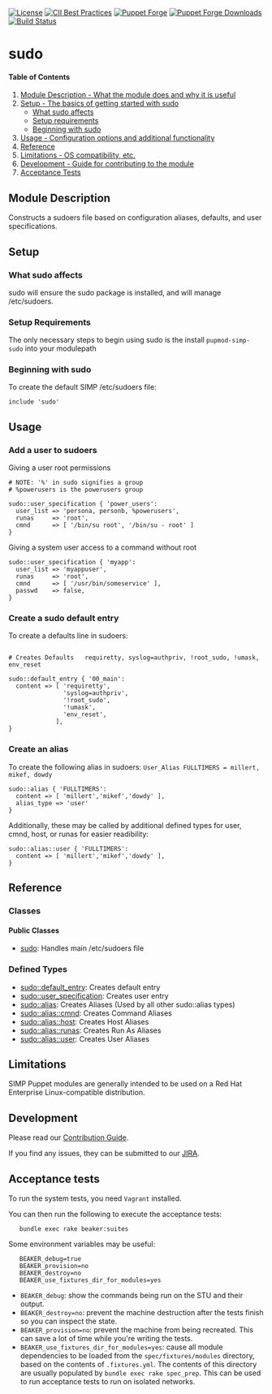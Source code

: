 [![License](https://img.shields.io/:license-apache-blue.svg)](http://www.apache.org/licenses/LICENSE-2.0.html)
[![CII Best Practices](https://bestpractices.coreinfrastructure.org/projects/73/badge)](https://bestpractices.coreinfrastructure.org/projects/73)
[![Puppet Forge](https://img.shields.io/puppetforge/v/simp/sudo.svg)](https://forge.puppetlabs.com/simp/sudo)
[![Puppet Forge Downloads](https://img.shields.io/puppetforge/dt/simp/sudo.svg)](https://forge.puppetlabs.com/simp/sudo)
[![Build Status](https://travis-ci.org/simp/pupmod-simp-sudo.svg)](https://travis-ci.org/simp/pupmod-simp-sudo)

# sudo

#### Table of Contents

1. [Module Description - What the module does and why it is useful](#module-description)
2. [Setup - The basics of getting started with sudo](#setup)
    * [What sudo affects](#what-sudo-affects)
    * [Setup requirements](#setup-requirements)
    * [Beginning with sudo](#beginning-with-sudo)
3. [Usage - Configuration options and additional functionality](#usage)
4. [Reference](#reference)
5. [Limitations - OS compatibility, etc.](#limitations)
6. [Development - Guide for contributing to the module](#development)
7. [Acceptance Tests](#acceptance-tests)

## Module Description

Constructs a sudoers file based on configuration aliases, defaults, and user
specifications.

## Setup

### What sudo affects

sudo will ensure the sudo package is installed, and will manage /etc/sudoers.

### Setup Requirements

The only necessary steps to begin using sudo is the install `pupmod-simp-sudo`
into your modulepath

### Beginning with sudo

To create the default SIMP /etc/sudoers file:

```puppet
include 'sudo'
```

## Usage

### Add a user to sudoers

Giving a user root permissions

```puppet
# NOTE: '%' in sudo signifies a group
# %powerusers is the powerusers group

sudo::user_specification { 'power_users':
  user_list => 'persona, personb, %powerusers',
  runas     => 'root',
  cmnd      => [ '/bin/su root', '/bin/su - root' ]
}
```

Giving a system user access to a command without root

```puppet
sudo::user_specification { 'myapp':
  user_list => 'myappuser',
  runas     => 'root',
  cmnd      => [ '/usr/bin/someservice' ],
  passwd    => false,
}
```

### Create a sudo default entry

To create a defaults line in sudoers:



```puppet

# Creates Defaults   requiretty, syslog=authpriv, !root_sudo, !umask, env_reset

sudo::default_entry { '00_main':
  content => [ 'requiretty',
               'syslog=authpriv',
               '!root_sudo',
               '!umask',
               'env_reset',
             ],
}
```

### Create an alias

To create the following alias in sudoers:
`User_Alias FULLTIMERS = millert, mikef, dowdy`

```puppet
sudo::alias { 'FULLTIMERS':
  content => [ 'millert','mikef','dowdy' ],
  alias_type => 'user'
}
```

Additionally, these may be called by additional defined types for user, cmnd,
host, or runas for easier readibility:

```puppet
sudo::alias::user { 'FULLTIMERS':
  content => [ 'millert','mikef','dowdy' ],
}
```

## Reference

### Classes

#### Public Classes

* [sudo](https://github.com/simp/pupmod-simp-sudo/blob/master/manifests/init.pp): Handles main /etc/sudoers file

### Defined Types

* [sudo::default_entry](https://github.com/simp/pupmod-simp-sudo/blob/master/manifests/default_entry.pp): Creates default entry
* [sudo::user_specification](https://github.com/simp/pupmod-simp-sudo/blob/master/manifests/user_specification.pp): Creates user entry
* [sudo::alias](https://github.com/simp/pupmod-simp-sudo/blob/master/manifests/alias.pp): Creates Aliases (Used by all other sudo::alias types)
* [sudo::alias::cmnd](https://github.com/simp/pupmod-simp-sudo/blob/master/manifests/alias/cmnd.pp): Creates Command Aliases
* [sudo::alias::host](https://github.com/simp/pupmod-simp-sudo/blob/master/manifests/alias/host.pp): Creates Host Aliases
* [sudo::alias::runas](https://github.com/simp/pupmod-simp-sudo/blob/master/manifests/alias/runas.pp): Creates Run As Aliases
* [sudo::alias::user](https://github.com/simp/pupmod-simp-sudo/blob/master/manifests/alias/user.pp): Creates User Aliases

## Limitations

SIMP Puppet modules are generally intended to be used on a Red Hat Enterprise
Linux-compatible distribution.

## Development

Please read our [Contribution Guide](https://simp.readthedocs.io/en/stable/contributors_guide/index.html).

If you find any issues, they can be submitted to our
[JIRA](https://simp-project.atlassian.net).

## Acceptance tests

To run the system tests, you need `Vagrant` installed.

You can then run the following to execute the acceptance tests:

```shell
   bundle exec rake beaker:suites
```

Some environment variables may be useful:

```shell
   BEAKER_debug=true
   BEAKER_provision=no
   BEAKER_destroy=no
   BEAKER_use_fixtures_dir_for_modules=yes
```

*  ``BEAKER_debug``: show the commands being run on the STU and their output.
*  ``BEAKER_destroy=no``: prevent the machine destruction after the tests
   finish so you can inspect the state.
*  ``BEAKER_provision=no``: prevent the machine from being recreated.  This can
   save a lot of time while you're writing the tests.
*  ``BEAKER_use_fixtures_dir_for_modules=yes``: cause all module dependencies
   to be loaded from the ``spec/fixtures/modules`` directory, based on the
   contents of ``.fixtures.yml``. The contents of this directory are usually
   populated by ``bundle exec rake spec_prep``. This can be used to run
   acceptance tests to run on isolated networks.
